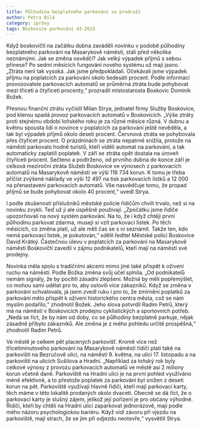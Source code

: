 ```yaml
---
title: Půlhodina bezplatného parkování se prodraží
author: Petra Bílá
category: zprávy
tags: Boskovice parkování 43-2013
---
```


Když boskovičtí na začátku dubna zaváděli novinku v podobě půlhodiny bezplatného parkování na Masarykově náměstí, stáli před několika neznámými. Jak se změna osvědčí? Jak velký výpadek příjmů s sebou přinese? Po sedmi měsících fungování nového systému už mají jasno. „Ztráta není tak vysoká. Jak jsme předpokládali. Očekávali jsme výpadek příjmu na poplatcích za parkování okolo šedesáti procent. Podle informací provozovatele parkovacích automatů se průměrná ztráta bude pohybovat mezi třiceti a čtyřiceti procenty,“ prozradil místostarosta Boskovic Dominik Božek.

Přesnou finanční ztrátu vyčíslil Milan Strya, jednatel firmy Služby Boskovice, pod kterou spadá provoz parkovacích automatů v Boskovicích. „Výše ztráty proti stejnému období loňského roku je za různé měsíce různá. V dubnu a květnu spousta lidí o novince v poplatcích za parkování ještě nevěděla, a tak byl výpadek příjmů okolo deseti procent. Červnová ztráta se pohybovala přes čtyřicet procent. O prázdninách se ztráta nepatrně snížila, protože na náměstí parkovalo hodně turistů, kteří viděli automat na parkování, a tak automaticky zaplatili poplatek. V září se ztráta opět dostala na úroveň čtyřiceti procent. Sečteno a podtrženo, od prvního dubna do konce září je celková meziroční ztráta Služeb Boskovice ve výnosech z parkovacích automatů na Masarykově náměstí ve výši 118 734 korun. K tomu je třeba přičíst zvýšené náklady ve výši 12 497 na tisk parkovacích lístků a 12 000 na přenastavení parkovacích automatů. Vše nasvědčuje tomu, že propad příjmů se bude pohybovat okolo 40 procent,“ uvedl Strya. 

I podle zkušeností příslušníků městské policie řidičům chvíli trvalo, než si na novinku zvykli. Teď už ji ale úspěšně používají. „Zpočátku jsme řidiče upozorňovali na nový systém parkování. Na to, že i když chtějí první půlhodinu parkovat zdarma, musejí si vzít parkovací lístek. Po těch měsících, co změna platí, už ale měli čas se s ní seznámit. Takže ten, kdo nemá parkovací lístek, je pokutován,“ sdělil ředitel Městské polici Boskovice David Krátký. Částečnou úlevu v poplatcích za parkování na Masarykově náměstí Boskovičtí zavedli v zájmu podnikatelů, kteří mají na náměstí své prodejny. 

Novinka měla spolu s tradičními akcemi mimo jiné také přispět k oživení ruchu na náměstí. Podle Božka změna svůj účel splnila. „Od podnikatelů nemám signály, že by pocítili zásadní zlepšení. Možná by měli popřemýšlet, co mohou sami udělat pro to, aby oslovili více zákazníků. Když se změna v parkování schvalovala, já jsem zvedl ruku i pro to, že zmírnění poplatků za parkování mělo přispět k oživení historického centra města, což se nám myslím podařilo,“ zhodnotil Božek. Jeho slova potvrdil Radim Petrů, který má na náměstí v Boskovicích prodejnu cyklistických a sportovních potřeb. „Nedá se říct, že by nám od doby, co se půlhodiny bezplatně parkuje, nějak zásadně přibylo zákazníků. Ale změna je z mého pohledu určitě prospěšná,“ zhodnotil Radim Petrů. 

Ve městě je celkem pět placených parkovišť. Kromě více než třicetiminutového parkování na Masarykově náměstí řidiči platí také na parkovišti na Bezručově ulici, na náměstí 9. května, na ulici 17. listopadu a na parkovišti na ulicích Sušilova a Hradní. „Například za loňský rok byly celkové výnosy z provozu parkovacích automatů ve městě asi 2 miliony korun včetně daně. Parkoviště na Hradní ulici je na první pohled využíváno méně efektivně, a to přestože poplatek za parkování byl snížen z deseti korun na pět. Parkoviště využívají hlavně řidiči, kteří mají parkovací karty, těch máme v této lokalitě prodaných okolo dvaceti. Obecně se dá říct, že o parkovací karty je slušný zájem, jelikož její pořízení je pro občany výhodné. Řidiči, kteří by chtěli na Hradní ulici zaparkovat jednorázově, mají podle mého názoru psychologickou bariéru. Když vidí závoru při vjezdu na parkoviště, mají strach, že se jim při odjezdu neotevře,“ vysvětlil Strya.
